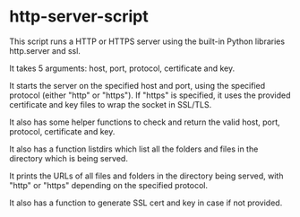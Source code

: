 # http-server-script

This script runs a HTTP or HTTPS server using the built-in Python libraries http.server and ssl.

It takes 5 arguments: host, port, protocol, certificate and key.

It starts the server on the specified host and port, using the specified protocol (either "http" or "https"). If "https" is specified, it uses the provided certificate and key files to wrap the socket in SSL/TLS.

It also has some helper functions to check and return the valid host, port, protocol, certificate and key.

It also has a function listdirs which list all the folders and files in the directory which is being served.

It prints the URLs of all files and folders in the directory being served, with "http" or "https" depending on the specified protocol.

It also has a function to generate SSL cert and key in case if not provided.
